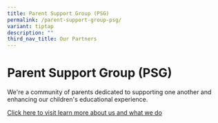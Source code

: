 ```yaml
---
title: Parent Support Group (PSG)
permalink: /parent-support-group-psg/
variant: tiptap
description: ""
third_nav_title: Our Partners
---
```

<h1>Parent Support Group (PSG) </h1>
<p>We're a community of parents dedicated to supporting one another and enhancing
our children's educational experience.</p>
<p><a href="https://sites.google.com/view/vpspsg/home" rel="noopener nofollow" target="_blank">Click here to visit learn more about us and what we do</a>
</p>
<p></p>